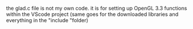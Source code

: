 the glad.c file is not my own code. it is for setting up OpenGL 3.3 functions within the VScode project
(same goes for the downloaded libraries and everything in the "include "folder)
